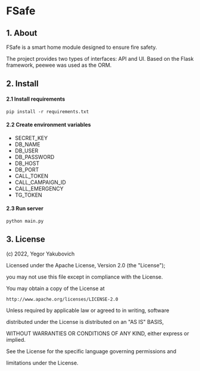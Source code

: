 
# FSafe

## 1. About

FSafe is a smart home module designed to ensure fire safety.

The project provides two types of interfaces: API and UI. Based on the Flask framework, peewee was used as the ORM.


## 2. Install

#### 2.1 Install requirements
```pip install -r requirements.txt```
#### 2.2 Create environment variables
- SECRET_KEY
- DB_NAME
- DB_USER
- DB_PASSWORD
- DB_HOST
- DB_PORT
- CALL_TOKEN
- CALL_CAMPAIGN_ID
- CALL_EMERGENCY
- TG_TOKEN
#### 2.3 Run server
```python main.py```

## 3. License

(c) 2022, Yegor Yakubovich

Licensed under the Apache License, Version 2.0 (the "License");

you may not use this file except in compliance with the License.

You may obtain a copy of the License at

    http://www.apache.org/licenses/LICENSE-2.0

Unless required by applicable law or agreed to in writing, software

distributed under the License is distributed on an "AS IS" BASIS,

WITHOUT WARRANTIES OR CONDITIONS OF ANY KIND, either express or implied.

See the License for the specific language governing permissions and

limitations under the License.
